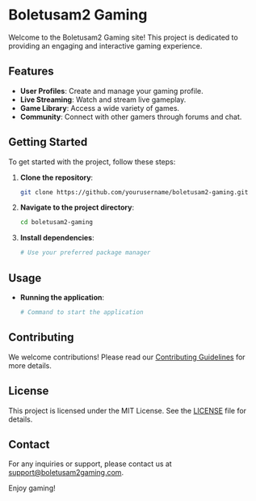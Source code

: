 # Boletusam2 Gaming

Welcome to the Boletusam2 Gaming site! This project is dedicated to providing an engaging and interactive gaming experience.

## Features

- **User Profiles**: Create and manage your gaming profile.
- **Live Streaming**: Watch and stream live gameplay.
- **Game Library**: Access a wide variety of games.
- **Community**: Connect with other gamers through forums and chat.

## Getting Started

To get started with the project, follow these steps:

1. **Clone the repository**:
    ```sh
    git clone https://github.com/yourusername/boletusam2-gaming.git
    ```
2. **Navigate to the project directory**:
    ```sh
    cd boletusam2-gaming
    ```
3. **Install dependencies**:
    ```sh
    # Use your preferred package manager
    ```

## Usage

- **Running the application**:
    ```sh
    # Command to start the application
    ```

## Contributing

We welcome contributions! Please read our [Contributing Guidelines](CONTRIBUTING.md) for more details.

## License

This project is licensed under the MIT License. See the [LICENSE](LICENSE) file for details.

## Contact

For any inquiries or support, please contact us at [support@boletusam2gaming.com](mailto:support@boletusam2gaming.com).

Enjoy gaming!
